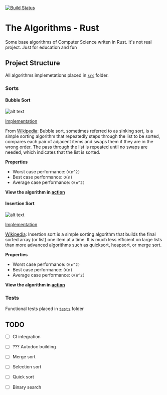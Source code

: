 [![Build Status](https://travis-ci.org/SergeyTsaplin/rust-algorithms.svg)](https://travis-ci.org/SergeyTsaplin/rust-algorithms)

# The Algorithms - Rust

Some base algorithms of Computer Science writen in Rust. It's not real project. Just for education and fun

## Project Structure

All algorithms implemetations placed in [`src`](https://github.com/SergeyTsaplin/rust-algorithms/tree/master/src) folder.

### Sorts

#### Bubble Sort

![alt text][bubble-image]

[Implementation](https://github.com/SergeyTsaplin/rust-algorithms/blob/master/src/sorts/bubble_sort.rs)

From [Wikipedia][bubble-wiki]: Bubble sort, sometimes referred to as sinking sort, is a simple sorting algorithm that repeatedly steps through the list to be sorted, compares each pair of adjacent items and swaps them if they are in the wrong order. The pass through the list is repeated until no swaps are needed, which indicates that the list is sorted.

__Properties__
* Worst case performance: `O(n^2)`
* Best case performance: `O(n)`
* Average case performance: `O(n^2)`

__View the algorithm in [action][bubble-toptal]__

#### Insertion Sort

![alt text][insertion-image]

[Implementation](https://github.com/SergeyTsaplin/rust-algorithms/blob/master/src/sorts/insertion_sort.rs)

[Wikipedia][insertion-wiki]: Insertion sort is a simple sorting algorithm that builds the final sorted array (or list) one item at a time. It is much less efficient on large lists than more advanced algorithms such as quicksort, heapsort, or merge sort.

__Properties__
* Worst case performance: `O(n^2)`
* Best case performance: `O(n)`
* Average case performance: `O(n^2)`

__View the algorithm in [action][insertion-toptal]__

### Tests

Functional tests placed in [`tests`](https://github.com/SergeyTsaplin/rust-algorithms/tree/master/tests) folder

## TODO

- [ ] CI integration
- [ ] ??? Autodoc building
- [ ] Merge sort
- [ ] Selection sort
- [ ] Quick sort
- [ ] Binary search


[bubble-toptal]: https://www.toptal.com/developers/sorting-algorithms/bubble-sort
[bubble-wiki]: https://en.wikipedia.org/wiki/Bubble_sort
[bubble-image]: https://upload.wikimedia.org/wikipedia/commons/thumb/8/83/Bubblesort-edited-color.svg/220px-Bubblesort-edited-color.svg.png "Bubble Sort"

[insertion-toptal]: https://www.toptal.com/developers/sorting-algorithms/insertion-sort
[insertion-wiki]: https://en.wikipedia.org/wiki/Insertion_sort
[insertion-image]: https://upload.wikimedia.org/wikipedia/commons/7/7e/Insertionsort-edited.png "Insertion Sort"

